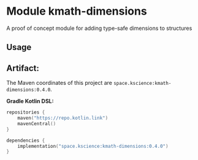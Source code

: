 # Module kmath-dimensions

A proof of concept module for adding type-safe dimensions to structures

## Usage

## Artifact:

The Maven coordinates of this project are `space.kscience:kmath-dimensions:0.4.0`.

**Gradle Kotlin DSL:**
```kotlin
repositories {
    maven("https://repo.kotlin.link")
    mavenCentral()
}

dependencies {
    implementation("space.kscience:kmath-dimensions:0.4.0")
}
```
